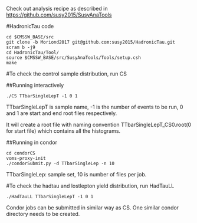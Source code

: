 Check out analysis recipe as described in https://github.com/susy2015/SusyAnaTools

#HadronicTau code
```
cd $CMSSW_BASE/src
git clone -b Moriond2017 git@github.com:susy2015/HadronicTau.git
scram b -j9
cd HadronicTau/Tool/
source $CMSSW_BASE/src/SusyAnaTools/Tools/setup.csh
make
```
#To check the control sample distribution, run CS

##Running interactively
```
./CS TTbarSingleLepT -1 0 1
```
TTbarSingleLepT is sample name, -1 is the number of events to be run, 0 and 1 are start and end root files respectively.

It will create a root file with naming convention TTbarSingleLepT_CS0.root(0 for start file) which contains all the histograms.

##Running in condor
```
cd condorCS
voms-proxy-init
./condorSubmit.py -d TTbarSingleLep -n 10
```
TTbarSingleLep: sample set, 10 is number of files per job.

#To check the hadtau and lostlepton yield distribution, run HadTauLL
```
./HadTauLL TTbarSingleLepT -1 0 1
```
Condor jobs can be submitted in similar way as CS. One similar condor directory needs to be created.